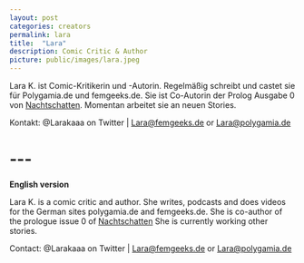 ```yaml
---
layout: post
categories: creators
permalink: lara
title:  "Lara"
description: Comic Critic & Author
picture: public/images/lara.jpeg
---
```


Lara K. ist Comic-Kritikerin und -Autorin. Regelmäßig schreibt und castet sie für Polygamia.de und femgeeks.de.  Sie ist Co-Autorin der Prolog Ausgabe 0 von [Nachtschatten](https://www.facebook.com/nachtschattencomic).
Momentan arbeitet sie an neuen Stories.

Kontakt: @Larakaaa on Twitter | Lara@femgeeks.de or Lara@polygamia.de

# ---

**English version**

Lara K. is a comic critic and author. She writes, podcasts and does videos for the German sites polygamia.de and femgeeks.de. She is co-author of the prologue issue 0 of [Nachtschatten]( https://www.facebook.com/nachtschattencomic)
She is currently working other stories.

Contact: @Larakaaa on Twitter | Lara@femgeeks.de or Lara@polygamia.de
